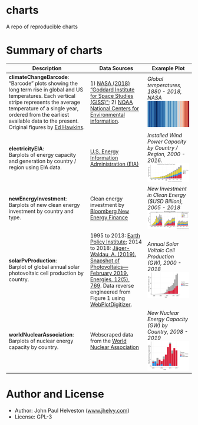 charts
================

A repo of reproducible
charts

# Summary of charts

| Description                                                                                                                                                                                                                                                                                                                                    | Data Sources                                                                                                                                                                                                                                                                                                                                  | Example Plot                                                                                                                                              |
| ---------------------------------------------------------------------------------------------------------------------------------------------------------------------------------------------------------------------------------------------------------------------------------------------------------------------------------------------- | --------------------------------------------------------------------------------------------------------------------------------------------------------------------------------------------------------------------------------------------------------------------------------------------------------------------------------------------- | --------------------------------------------------------------------------------------------------------------------------------------------------------- |
| **climateChangeBarcode**:<br>“Barcode” plots showing the long term rise in global and US temperatures. Each vertical stripe represents the average temperature of a single year, ordered from the earliest available data to the present. Original figures by [Ed Hawkins](http://www.climate-lab-book.ac.uk/2018/warming-stripes/#more-5516). | 1\) [NASA (2018) “Goddard Institute for Space Studies (GISS)”](https://climate.nasa.gov/vital-signs/global-temperature/); 2) [NOAA National Centers for Environmental information](http://www.ncdc.noaa.gov/cag/).                                                                                                                            | *Global temperatures, 1880 - 2018, NASA* <img src="./climateChangeBarcode/plots/nasa_global_preview.png" alt="climateChangeBarcode" width="300"/>         |
| **electricityEIA**:<br>Barplots of energy capacity and generation by country / region using EIA data.                                                                                                                                                                                                                                          | [U.S. Energy Information Administration (EIA)](https://www.eia.gov/beta/international/data/browser/)                                                                                                                                                                                                                                          | *Installed Wind Power Capacity by Country / Region, 2000 - 2016.* <img src="./electricityEIA/plots/windCapacity.png" alt="electricityEIA" width="600"/>   |
| **newEnergyInvestment**:<br>Barplots of new clean energy investment by country and type.                                                                                                                                                                                                                                                       | Clean energy investment by [Bloomberg New Energy Finance](https://about.bnef.com/clean-energy-investment/)                                                                                                                                                                                                                                    | *New Investment in Clean Energy ($USD Billion), 2005 - 2018* <img src="./newEnergyInvestment/plots/facetPlot.png" alt="newEnergyInvestment" width="600"/> |
| **solarPvProduction**:<br>Barplot of global annual solar photovoltaic cell production by country.                                                                                                                                                                                                                                              | 1995 to 2013: [Earth Policy Institute](http://www.earth-policy.org/data_center/C23); 2014 to 2018: [Jäger-Waldau, A. (2019). Snapshot of Photovoltaics—February 2019. Energies, 12(5), 769](https://www.mdpi.com/1996-1073/12/5/769). Data reverse engineered from Figure 1 using [WebPlotDigitizer](https://automeris.io/WebPlotDigitizer/). | *Annual Solar Voltaic Cell Production (GW), 2000 - 2018* <img src="./solarPvProduction/plots/solarPlot.png" alt="solarPvProduction" width="400"/>         |
| **worldNuclearAssociation**:<br>Barplots of nuclear energy capacity by country.                                                                                                                                                                                                                                                                | Webscraped data from the [World Nuclear Association](http://www.world-nuclear.org/information-library/facts-and-figures/world-nuclear-power-reactors-and-uranium-requireme.aspx)                                                                                                                                                              | *New Nuclear Energy Capacity (GW) by Country, 2008 - 2019* <img src="./worldNuclearAssociation/plots/newCapacity.png" alt="newCapacity" width="400"/>     |

# Author and License

  - Author: John Paul Helveston (www.jhelvy.com)
  - License: GPL-3
